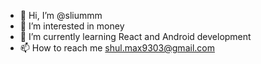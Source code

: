 - 👋 Hi, I’m @sliummm
- 👀 I’m interested in money
- 🌱 I’m currently learning React and Android development
- 📫 How to reach me shul.max9303@gmail.com

<!---
sliummm/sliummm is a ✨ special ✨ repository because its `README.md` (this file) appears on your GitHub profile.
You can click the Preview link to take a look at your changes.
--->
